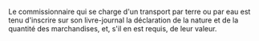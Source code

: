   
 Le commissionnaire qui se charge d'un transport par terre ou par eau est tenu d'inscrire sur son livre-journal la déclaration de la nature et de la quantité des marchandises, et, s'il en est requis, de leur valeur.  

  
